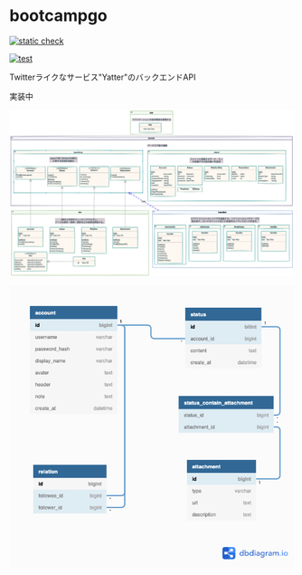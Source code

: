 # bootcampgo
<!--
![build](https://github.com/risudo/bootcampgo/actions/workflows/test.yml/badge.svg)
-->

[![static check](https://github.com/risudo/bootcamp_go/actions/workflows/static_analysis.yml/badge.svg)](https://github.com/risudo/bootcamp_go/actions/workflows/static_analysis.yml)

[![test](https://github.com/risudo/bootcamp_go/actions/workflows/test.yml/badge.svg)](https://github.com/risudo/bootcamp_go/actions/workflows/test.yml)

Twitterライクなサービス"Yatter"のバックエンドAPI

実装中

![uml](doc/uml.png)

![dbdiagram](doc/dbdiagram.png)

